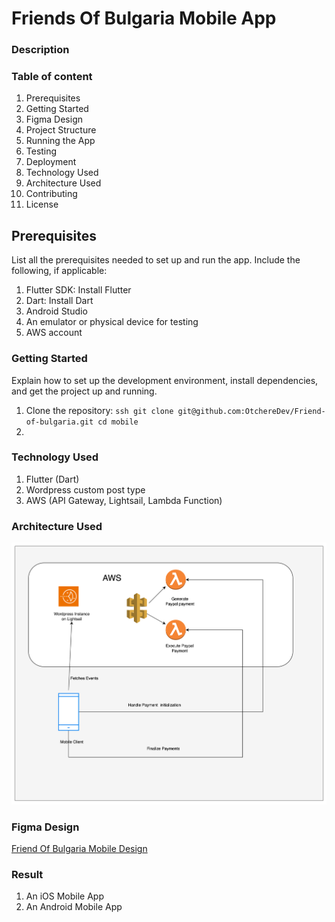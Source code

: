 # Friends Of Bulgaria Mobile App

### Description

### Table of content

1. Prerequisites
2. Getting Started
3. Figma Design
4. Project Structure
5. Running the App
6. Testing
7. Deployment
8. Technology Used
9. Architecture Used
10. Contributing
11. License

## Prerequisites

List all the prerequisites needed to set up and run the app. Include the following, if applicable:

1. Flutter SDK: Install Flutter
2. Dart: Install Dart
3. Android Studio
4. An emulator or physical device for testing
5. AWS account

### Getting Started

Explain how to set up the development environment, install dependencies, and get the project up and running.

1. Clone the repository:
   `ssh
git clone git@github.com:OtchereDev/Friend-of-bulgaria.git
cd mobile
`
2.

### Technology Used

1. Flutter (Dart)
2. Wordpress custom post type
3. AWS (API Gateway, Lightsail, Lambda Function)

### Architecture Used

![Alt text](image.png)

### Figma Design

[Friend Of Bulgaria Mobile Design](<https://www.figma.com/file/LeewO8I5HW3KGc4lC3KrD3/Oliver's-Portfolio-(Copy)?type=design&node-id=349-536&mode=design&t=gYHjzMVNU6ctpUX9-4>)

### Result

1. An iOS Mobile App
2. An Android Mobile App
